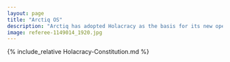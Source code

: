 ```yaml
---
layout: page
title: "Arctiq OS"
description: "Arctiq has adopted Holacracy as the basis for its new operating system. This Constitution respresents the rules of the game, a reference to use when seeking answers AOS questions, and need guidance on the practice. The rules don't replace communication, however, and should solely be treated as reference material."
image: referee-1149014_1920.jpg
---
```

{% include_relative Holacracy-Constitution.md %}